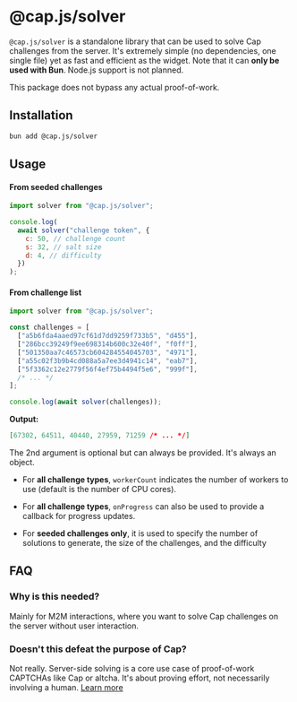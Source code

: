# @cap.js/solver

`@cap.js/solver` is a standalone library that can be used to solve Cap challenges from the server. It's extremely simple (no dependencies, one single file) yet as fast and efficient as the widget. Note that it can **only be used with Bun**. Node.js support is not planned.

This package does not bypass any actual proof-of-work.

## Installation

```bash
bun add @cap.js/solver
```

## Usage

#### From seeded challenges

```js
import solver from "@cap.js/solver";

console.log(
  await solver("challenge token", {
    c: 50, // challenge count
    s: 32, // salt size
    d: 4, // difficulty
  })
);
```

#### From challenge list

```js
import solver from "@cap.js/solver";

const challenges = [
  ["a5b6fda4aaed97cf61d7dd9259f733b5", "d455"],
  ["286bcc39249f9ee698314b600c32e40f", "f0ff"],
  ["501350aa7c46573cb604284554045703", "4971"],
  ["a55c02f3b9b4cd088a5a7ee3d4941c14", "eab7"],
  ["5f3362c12e2779f56f4ef75b4494f5e6", "999f"],
  /* ... */
];

console.log(await solver(challenges));
```

**Output:**

```json
[67302, 64511, 40440, 27959, 71259 /* ... */]
```

The 2nd argument is optional but can always be provided. It's always an object.

- For **all challenge types**, `workerCount` indicates the number of workers to use (default is the number of CPU cores).

- For **all challenge types**, `onProgress` can also be used to provide a callback for progress updates.

- For **seeded challenges only**, it is used to specify the number of solutions to generate, the size of the challenges, and the difficulty

## FAQ

### Why is this needed?

Mainly for M2M interactions, where you want to solve Cap challenges on the server without user interaction.

### Doesn't this defeat the purpose of Cap?

Not really. Server-side solving is a core use case of proof-of-work CAPTCHAs like Cap or altcha. It's about proving effort, not necessarily involving a human. [Learn more](./effectiveness.md)
